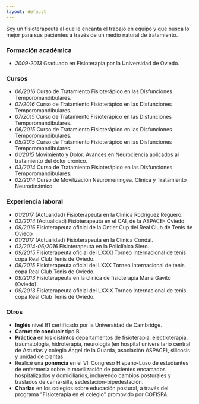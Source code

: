 ```yaml
---
layout: default
---
```


<p id="cita">Soy un fisioterapeuta al que le encanta el trabajo en equipo y que busca lo mejor para sus pacientes a través de un medio natural de tratamiento.</p>


### Formación académica
- _2009-2013_ Graduado en Fisioterapia por la Universidad de Oviedo.


### Cursos
- _06/2016_ Curso de Tratamiento Fisioterápico en las Disfunciones Temporomandibulares.
- _07/2016_ Curso de Tratamiento Fisioterápico en las Disfunciones Temporomandibulares.
- _07/2015_ Curso de Tratamiento Fisioterápico en las Disfunciones Temporomandibulares.
- _06/2015_ Curso de Tratamiento Fisioterápico en las Disfunciones Temporomandibulares.
- _05/2015_ Curso de Tratamiento Fisioterápico en las Disfunciones Temporomandibulares.
- _01/2015_ Movimiento y Dolor. Avances en Neurociencia aplicados al tratamiento del dolor crónico.
- _03/2014_ Curso de Tratamiento Fisioterápico en las Disfunciones Temporomandibulares.
- _02/2014_ Curso de Movilización Neuromeníngea. Clínica y Tratamiento Neurodinámico.



### Experiencia laboral
- _01/2017_ (Actualidad) Fisioterapeuta en la Clínica Rodríguez Reguero.
- _02/2014_ (Actualidad) Fisioterapeuta en el CAI, de la ASPACE- Oviedo.
- _09/2016_ Fisioterapeuta oficial de la Ontier Cup del Real Club de Tenis de Oviedo
- _01/2017_ (Actualidad) Fisioterapeuta en la Clínica Condal.
- _02/2014-06/2016_   Fisioterapeuta en la Policlínica Siero.
- _09/2015_ Fisioterapeuta oficial del LXXXI Torneo Internacional de tenis copa Real Club Tenis de Oviedo.
- _09/2015_ Fisioterapeuta oficial del LXXX Torneo Internacional de tenis copa Real Club Tenis de Oviedo.
- _09/2013_ Fisioterapeuta en la clínica de fisioterapia Maria Gavito (Oviedo).
- _09/2013_ Fisioterapeuta oficial del LXXIX Torneo Internacional de tenis copa Real Club Tenis de Oviedo.


### Otros
- **Inglés** nivel B1 certificado por la Universidad de Cambridge.
- **Carnet de conducir** tipo B
- **Práctica** en los distintos departamentos de fisioterapia: electroterapia, traumatología, hidroterapia, neurología (en hospital universitario central de Asturias y colegio Ángel de la Guarda, asociación ASPACE), silicosis y unidad de plantas.
- Realicé una **ponencia** en el VII Congreso Hispano-Luso de estudiantes de enfermería sobre la movilización de pacientes encamados hospitalizados y domiciliarios, incluyendo cambios posturales y traslados de cama-silla, sedestación-bipedestación.
- **Charlas** en los colegios sobre educación postural, a través del programa "Fisioterapia en el colegio" promovido por COFISPA.
